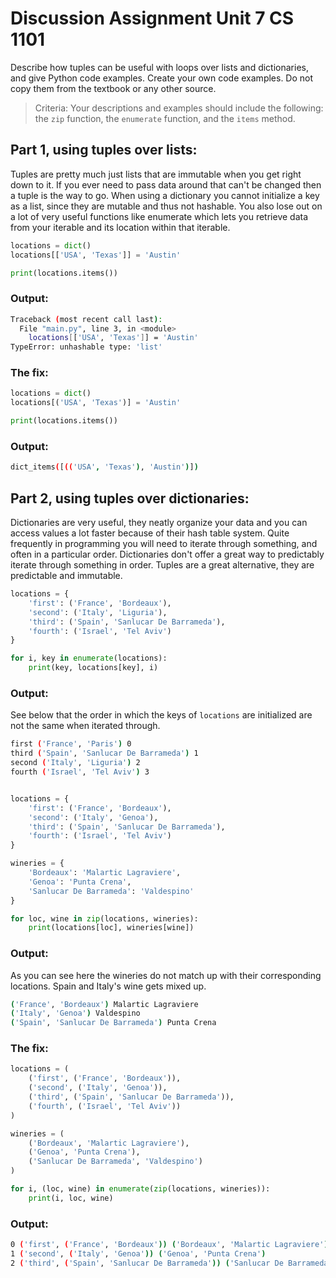 
# Discussion Assignment Unit 7 CS 1101

Describe how tuples can be useful with loops over lists and dictionaries, and give Python code examples. Create your own code examples. Do not copy them from the textbook or any other source. 

> Criteria: Your descriptions and examples should include the following: the `zip` function, the `enumerate` function, and the `items` method. 

## Part 1, using tuples over lists:
Tuples are pretty much just lists that are immutable when you get right down to it. If you ever need to pass data around that can't be changed then a tuple is the way to go. When using a dictionary you cannot initialize a key as a list, since they are mutable and thus not hashable. You also lose out on a lot of very useful functions like enumerate which lets you retrieve data from your iterable and its location within that iterable.

```python
locations = dict()
locations[['USA', 'Texas']] = 'Austin'

print(locations.items())
```
### Output:
```sh
Traceback (most recent call last):
  File "main.py", line 3, in <module>
    locations[['USA', 'Texas']] = 'Austin'
TypeError: unhashable type: 'list'
```
### The fix:
```python
locations = dict()
locations[('USA', 'Texas')] = 'Austin'

print(locations.items())
```
### Output:
```sh
dict_items([(('USA', 'Texas'), 'Austin')])
```

## Part 2, using tuples over dictionaries:
Dictionaries are very useful, they neatly organize your data and you can access values a lot faster because of their hash table system. Quite frequently in programming you will need to iterate through something, and often in a particular order. Dictionaries don't offer a great way to predictably iterate through something in order. Tuples are a great alternative, they are predictable and immutable.

```python
locations = {
    'first': ('France', 'Bordeaux'),
    'second': ('Italy', 'Liguria'),
    'third': ('Spain', 'Sanlucar De Barrameda'),
    'fourth': ('Israel', 'Tel Aviv')
}

for i, key in enumerate(locations):
    print(key, locations[key], i)
```
### Output:
See below that the order in which the keys of `locations` are initialized are not the same when iterated through.
```sh
first ('France', 'Paris') 0
third ('Spain', 'Sanlucar De Barrameda') 1
second ('Italy', 'Liguria') 2
fourth ('Israel', 'Tel Aviv') 3
```

```python

locations = {
    'first': ('France', 'Bordeaux'),
    'second': ('Italy', 'Genoa'),
    'third': ('Spain', 'Sanlucar De Barrameda'),
    'fourth': ('Israel', 'Tel Aviv')
}

wineries = {
    'Bordeaux': 'Malartic Lagraviere',
    'Genoa': 'Punta Crena',
    'Sanlucar De Barrameda': 'Valdespino'
}

for loc, wine in zip(locations, wineries):
    print(locations[loc], wineries[wine])
```
### Output:
As you can see here the wineries do not match up with their corresponding locations. Spain and Italy's wine gets mixed up.
```sh
('France', 'Bordeaux') Malartic Lagraviere
('Italy', 'Genoa') Valdespino
('Spain', 'Sanlucar De Barrameda') Punta Crena
```

### The fix:
```python
locations = (
    ('first', ('France', 'Bordeaux')),
    ('second', ('Italy', 'Genoa')),
    ('third', ('Spain', 'Sanlucar De Barrameda')),
    ('fourth', ('Israel', 'Tel Aviv'))
)

wineries = (
    ('Bordeaux', 'Malartic Lagraviere'),
    ('Genoa', 'Punta Crena'),
    ('Sanlucar De Barrameda', 'Valdespino')
)

for i, (loc, wine) in enumerate(zip(locations, wineries)):
    print(i, loc, wine)
```
### Output:
```sh
0 ('first', ('France', 'Bordeaux')) ('Bordeaux', 'Malartic Lagraviere')
1 ('second', ('Italy', 'Genoa')) ('Genoa', 'Punta Crena')
2 ('third', ('Spain', 'Sanlucar De Barrameda')) ('Sanlucar De Barrameda', 'Valdespino')
```
